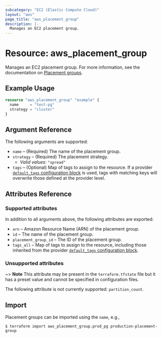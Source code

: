 ```yaml
---
subcategory: "EC2 (Elastic Compute Cloud)"
layout: "aws"
page_title: "aws_placement_group"
description: |-
  Manages an EC2 placement group.
---
```


[default-tags]: https://www.terraform.io/docs/providers/aws/index.html#default_tags-configuration-block
[placement-groups]: https://docs.cloud.croc.ru/en/services/compute/placementgroups.html

# Resource: aws_placement_group

Manages an EC2 placement group.
For more information, see the documentation on [Placement groups][placement-groups].

## Example Usage

```terraform
resource "aws_placement_group" "example" {
  name     = "test-pg"
  strategy = "cluster"
}
```

## Argument Reference

The following arguments are supported:

* `name` – (Required) The name of the placement group.
* `strategy` – (Required) The placement strategy.
    * _Valid values_: `"spread"`
* `tags` – (Optional) Map of tags to assign to the resource. If a provider [`default_tags` configuration block][default-tags] is used, tags with matching keys will overwrite those defined at the provider level.

## Attributes Reference

### Supported attributes

In addition to all arguments above, the following attributes are exported:

* `arn` – Amazon Resource Name (ARN) of the placement group.
* `id` – The name of the placement group.
* `placement_group_id` – The ID of the placement group.
* `tags_all` – Map of tags to assign to the resource, including those inherited from the provider [`default_tags` configuration block][default-tags].

### Unsupported attributes

~> **Note** This attribute may be present in the `terraform.tfstate` file but it has a preset value and cannot be specified in configuration files.

The following attribute is not currently supported: `partition_count`.

## Import

Placement groups can be imported using the `name`, e.g.,

```
$ terraform import aws_placement_group.prod_pg production-placement-group
```
